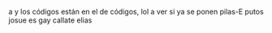 a y los códigos están en el de códigos, lol
a ver si ya se ponen pilas-E
putos
josue es gay
callate elias

